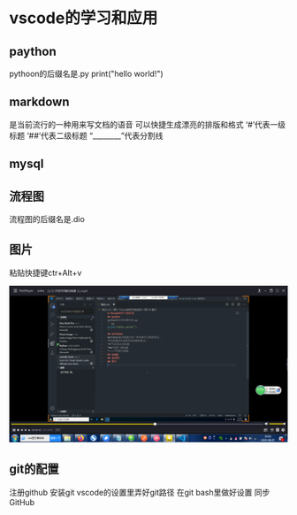 # vscode的学习和应用
## paython
pythoon的后缀名是.py
print("hello world!")
## markdown
是当前流行的一种用来写文档的语音
可以快捷生成漂亮的排版和格式
‘#’代表一级标题
‘##’代表二级标题
“________”代表分割线
## mysql
## 流程图
流程图的后缀名是.dio
## 图片
粘贴快捷键ctr+Alt+v

![](2020-08-27-20-56-45.png)

## git的配置
注册github
安装git
vscode的设置里弄好git路径
在git bash里做好设置
同步GitHub
